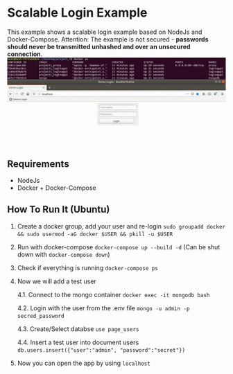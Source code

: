 # Scalable Login Example
This example shows a scalable login example based on NodeJs and Docker-Compose.
Attention: The example is not secured - **passwords should never be transmitted unhashed and over an unsecured connection**.
![Demo-Gif](demo.gif)
## Requirements
- NodeJs
- Docker + Docker-Compose
## How To Run It (Ubuntu)
1. Create a docker group, add your user and re-login ```sudo groupadd docker && sudo usermod -aG docker $USER && pkill -u $USER```
2. Run with docker-compose ```docker-compose up --build -d``` (Can be shut down with ```docker-compose down```)
3. Check if everything is running ```docker-compose ps```
4. Now we will add a test user

   4.1. Connect to the mongo container ```docker exec -it mongodb bash```
   
   4.2. Login with the user from the .env file ```mongo -u admin -p secred_password```
   
   4.3. Create/Select databse ```use page_users```
   
   4.4. Insert a test user into document users ```db.users.insert({"user":"admin", "password":"secret"})```

5. Now you can open the app by using `localhost`

